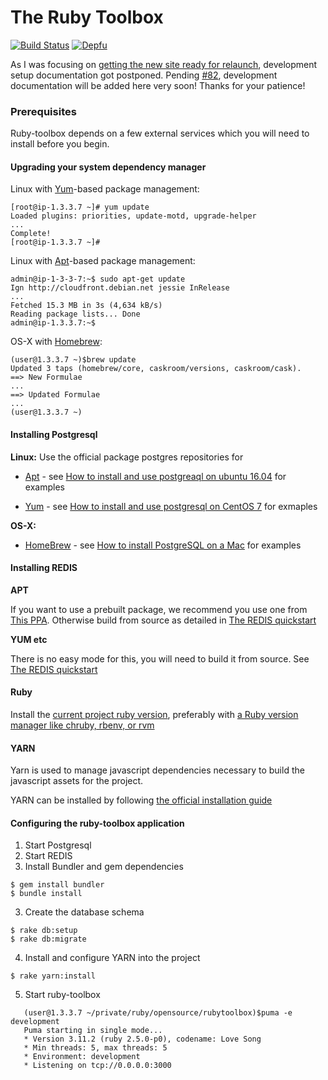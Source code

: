 # The Ruby Toolbox

[![Build Status](https://travis-ci.org/rubytoolbox/rubytoolbox.svg?branch=master)](https://travis-ci.org/rubytoolbox/rubytoolbox)
[![Depfu](https://badges.depfu.com/badges/84ab24dbd83e15c8dfd36144e10d14f2/overview.svg)](https://depfu.com/github/rubytoolbox/rubytoolbox)

As I was focusing on [getting the new site ready for relaunch](https://www.ruby-toolbox.com/blog/2018-02-01/lets-push-things-forward),
development setup documentation got postponed. Pending [#82](https://github.com/rubytoolbox/rubytoolbox/issues/82), development documentation will be added here very soon! Thanks for your patience!

### Prerequisites

Ruby-toolbox depends on a few external services which you will need to install before you begin.

#### Upgrading your system dependency manager

Linux with [Yum](https://en.wikipedia.org/wiki/Yellow_Dog_Updater,_Modified)-based package management:

    [root@ip-1.3.3.7 ~]# yum update
    Loaded plugins: priorities, update-motd, upgrade-helper
    ...
    Complete!
    [root@ip-1.3.3.7 ~]#

Linux with [Apt](https://en.wikipedia.org/wiki/APT_(Debian))-based package management:

    admin@ip-1-3-3-7:~$ sudo apt-get update
    Ign http://cloudfront.debian.net jessie InRelease
    ...
    Fetched 15.3 MB in 3s (4,634 kB/s)
    Reading package lists... Done
    admin@ip-1.3.3.7:~$

OS-X with [Homebrew](https://brew.sh/):

    (user@1.3.3.7 ~)$brew update
    Updated 3 taps (homebrew/core, caskroom/versions, caskroom/cask).
    ==> New Formulae
    ...
    ==> Updated Formulae
    ...
    (user@1.3.3.7 ~)

#### Installing Postgresql

**Linux:** Use the official package postgres repositories for

* [Apt](https://wiki.postgresql.org/wiki/Apt) - see [How to install and use postgreaql on ubuntu 16.04](https://www.digitalocean.com/community/tutorials/how-to-install-and-use-postgresql-on-ubuntu-16-04) for examples

* [Yum](https://yum.postgresql.org/) - see [How to install and use postgresql on CentOS 7](https://www.digitalocean.com/community/tutorials/how-to-install-and-use-postgresql-on-centos-7) for exmaples

**OS-X:**

* [HomeBrew](http://brewformulas.org/Postgresql) - see [How to install PostgreSQL on a Mac](https://www.moncefbelyamani.com/how-to-install-postgresql-on-a-mac-with-homebrew-and-lunchy/) for examples

#### Installing REDIS

**APT**

If you want to use a prebuilt package, we recommend you use one from [This PPA](https://launchpad.net/%7Echris-lea/+archive/ubuntu/redis-server).
Otherwise build from source as detailed in [The REDIS quickstart](https://redis.io/topics/quickstart)

**YUM etc**

There is no easy mode for this, you will need to build it from source.  See [The REDIS quickstart](https://redis.io/topics/quickstart)

#### Ruby

Install the [current project ruby version](./.ruby-version), preferably with
[a Ruby version manager like chruby, rbenv, or rvm](https://www.ruby-toolbox.com/categories/ruby_version_management)

#### YARN

Yarn is used to manage javascript dependencies necessary to build the javascript assets for the project.

YARN can be installed by following [the official installation guide](https://yarnpkg.com/lang/en/docs/install/)

#### Configuring the ruby-toolbox application

1. Start Postgresql
2. Start REDIS
2. Install Bundler and gem dependencies
```
$ gem install bundler
$ bundle install
```
3. Create the database schema
```
$ rake db:setup
$ rake db:migrate
```
4. Install and configure YARN into the project
```
$ rake yarn:install
```
5. Start ruby-toolbox
```
   (user@1.3.3.7 ~/private/ruby/opensource/rubytoolbox)$puma -e development
   Puma starting in single mode...
   * Version 3.11.2 (ruby 2.5.0-p0), codename: Love Song
   * Min threads: 5, max threads: 5
   * Environment: development
   * Listening on tcp://0.0.0.0:3000
```

